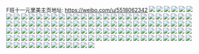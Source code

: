 F班十一元里美主页地址: https://weibo.com/u/5518062342 
![](https://wx4.sinaimg.cn/mw2000/0061re5wly1h9ea6ds3i7j31yi1b2qv5.jpg) 
![](https://wx4.sinaimg.cn/mw2000/0061re5wly1h9ea6d1br0j31400qo0zy.jpg) 
![](https://wx4.sinaimg.cn/mw2000/0061re5wly1h9ea6ci19ij323v1kw7wh.jpg) 
![](https://wx4.sinaimg.cn/mw2000/0061re5wly1h9cujr2hjgj31o02807wh.jpg) 
![](https://wx4.sinaimg.cn/mw2000/0061re5wly1h96zl7ym3xj30u01hcduz.jpg) 
![](https://wx4.sinaimg.cn/mw2000/0061re5wgy1h92mb3q4ohj30pq0gqt9w.jpg) 
![](https://wx4.sinaimg.cn/mw2000/0061re5wgy1h92azkokbvj30u0140jzz.jpg) 
![](https://wx4.sinaimg.cn/mw2000/0061re5wgy1h8yx641t0kj31400u0789.jpg) 
![](https://wx4.sinaimg.cn/mw2000/0061re5wgy1h8yx63bb9rj314g0u0gr0.jpg) 
![](https://wx4.sinaimg.cn/mw2000/0061re5wgy1h8yx64vd8aj31400u0n2v.jpg) 
![](https://wx4.sinaimg.cn/mw2000/0061re5wgy1h8m1nvoi6fj30u01d0k1b.jpg) 
![](https://wx4.sinaimg.cn/mw2000/0061re5wgy1h8aqncw04mj30rs0rsn07.jpg) 
![](https://wx4.sinaimg.cn/mw2000/0061re5wgy1h878k10d53j30u01407ao.jpg) 
![](https://wx4.sinaimg.cn/mw2000/0061re5wgy1h878k4ed4uj30k00zk45q.jpg) 
![](https://wx4.sinaimg.cn/mw2000/0061re5wgy1h878k4xdstj30u011kgvm.jpg) 
![](https://wx4.sinaimg.cn/mw2000/0061re5wgy1h82mss2f20j30u013j7ar.jpg) 
![](https://wx4.sinaimg.cn/mw2000/0061re5wgy1h82msshvz9j30y50u0ae7.jpg) 
![](https://wx4.sinaimg.cn/mw2000/0061re5wgy1h82msrhb0oj30u0142djq.jpg) 
![](https://wx4.sinaimg.cn/mw2000/0061re5wgy1h813dg952dj32c0340qv5.jpg) 
![](https://wx4.sinaimg.cn/mw2000/0061re5wgy1h813djpn1jj30u01mc7dv.jpg) 
![](https://wx4.sinaimg.cn/mw2000/0061re5wgy1h813da1wifj30wi13zayq.jpg) 
![](https://wx4.sinaimg.cn/mw2000/0061re5wgy1h7wxtiz5bdj30u01sxwka.jpg) 
![](https://wx4.sinaimg.cn/mw2000/0061re5wgy1h7lg4inz4zj31o0280e81.jpg) 
![](https://wx4.sinaimg.cn/mw2000/0061re5wgy1h7lg4ju9vmj31o0280hdt.jpg) 
![](https://wx4.sinaimg.cn/mw2000/0061re5wgy1h7lg4oqo91j31o0280b29.jpg) 
![](https://wx4.sinaimg.cn/mw2000/0061re5wgy1h7lg4ndtn7j32c0340qv6.jpg) 
![](https://wx4.sinaimg.cn/mw2000/0061re5wgy1h7lg4pnxeoj31o02804qp.jpg) 
![](https://wx4.sinaimg.cn/mw2000/0061re5wgy1h7lg4ts64ij31nj27db29.jpg) 
![](https://wx4.sinaimg.cn/mw2000/0061re5wgy1h7lg510du7j329930ce84.jpg) 
![](https://wx4.sinaimg.cn/mw2000/0061re5wgy1h7lg523oppj31o01o01kx.jpg) 
![](https://wx4.sinaimg.cn/mw2000/0061re5wgy1h7l9yg27spj30u01hck4s.jpg) 
![](https://wx4.sinaimg.cn/mw2000/0061re5wgy1h7l9yhfg6cj30u01hc4ex.jpg) 
![](https://wx4.sinaimg.cn/mw2000/0061re5wgy1h7l9yi0312j30sa1e9dq8.jpg) 
![](https://wx4.sinaimg.cn/mw2000/0061re5wgy1h7glrd2abkj30u0140jz9.jpg) 
![](https://wx4.sinaimg.cn/mw2000/0061re5wgy1h7ed6dcnxtj30u0140wg2.jpg) 
![](https://wx4.sinaimg.cn/mw2000/0061re5wgy1h7ed6c4e73j30u00u075m.jpg) 
![](https://wx4.sinaimg.cn/mw2000/0061re5wgy1h78r6q7mtoj30wi1yc7wh.jpg) 
![](https://wx4.sinaimg.cn/mw2000/0061re5wgy1h73qi4y21yj30u01sywo7.jpg) 
![](https://wx4.sinaimg.cn/mw2000/0061re5wgy1h6reqr2ipyj310t0u0tib.jpg) 
![](https://wx4.sinaimg.cn/mw2000/0061re5wgy1h6reqnwyfsj30u0140gmv.jpg) 
![](https://wx4.sinaimg.cn/mw2000/0061re5wgy1h6reqgojguj30u0140gtl.jpg) 
![](https://wx4.sinaimg.cn/mw2000/0061re5wgy1h6reqho5xpj30u0140juv.jpg) 
![](https://wx4.sinaimg.cn/mw2000/0061re5wgy1h6q6rce1urj32c0340e83.jpg) 
![](https://wx4.sinaimg.cn/mw2000/0061re5wgy1h6q6rnhe7wj32c0340qv5.jpg) 
![](https://wx4.sinaimg.cn/mw2000/0061re5wgy1h6q6qws993j32c03401kz.jpg) 
![](https://wx4.sinaimg.cn/mw2000/0061re5wgy1h6q6rws30vj32c0340qv5.jpg) 
![](https://wx4.sinaimg.cn/mw2000/0061re5wgy1h6jb171ib5j30u00uyq61.jpg) 
![](https://wx4.sinaimg.cn/mw2000/0061re5wgy1h6jb4q359mj30u0140q4y.jpg) 
![](https://wx4.sinaimg.cn/mw2000/0061re5wgy1h6hxy8qx6cj30sj1er43v.jpg) 
![](https://wx4.sinaimg.cn/mw2000/0061re5wly1h66ebu6fisj32c03407wi.jpg) 
![](https://wx4.sinaimg.cn/mw2000/0061re5wly1h63l1pk9csj327v1f9n57.jpg) 
![](https://wx4.sinaimg.cn/mw2000/0061re5wly1h63l1qx99ej33402c0e81.jpg) 
![](https://wx4.sinaimg.cn/mw2000/0061re5wly1h63l1s8balj33402c0e84.jpg) 
![](https://wx4.sinaimg.cn/mw2000/0061re5wly1h63l1tj8k2j33402c01ky.jpg) 
![](https://wx4.sinaimg.cn/mw2000/0061re5wly1h61w3ighcsj32801o0k02.jpg) 
![](https://wx4.sinaimg.cn/mw2000/0061re5wly1h61w3pp59fj31o02807wh.jpg) 
![](https://wx4.sinaimg.cn/mw2000/0061re5wly1h61w3ozw0fj33402c0x6r.jpg) 
![](https://wx4.sinaimg.cn/mw2000/0061re5wly1h5yptrhc0oj30nz16mwff.jpg) 
![](https://wx4.sinaimg.cn/mw2000/0061re5wly1h5yptrrji5j30u01hc7e2.jpg) 
![](https://wx4.sinaimg.cn/mw2000/0061re5wly1h5p58e2jrzj30u01hcaoe.jpg) 
![](https://wx4.sinaimg.cn/mw2000/0061re5wly1h5p58iedv3j30u01hcqj5.jpg) 
![](https://wx4.sinaimg.cn/mw2000/0061re5wly1h5je4rov41j32801o07wh.jpg) 
![](https://wx4.sinaimg.cn/mw2000/0061re5wly1h5h4c8dwvwj30u00u00xp.jpg) 
![](https://wx4.sinaimg.cn/mw2000/0061re5wly1h5bdx17o6lj32c03514qr.jpg) 
![](https://wx4.sinaimg.cn/mw2000/0061re5wly1h5bdx31ycij32c0340b2b.jpg) 
![](https://wx4.sinaimg.cn/mw2000/0061re5wly1h5bdx9712hj32812ypnpf.jpg) 
![](https://wx4.sinaimg.cn/mw2000/0061re5wly1h5bdx415p6j31sc2dse81.jpg) 
![](https://wx4.sinaimg.cn/mw2000/0061re5wly1h58b50rczgj30u01swwk5.jpg) 
![](https://wx4.sinaimg.cn/mw2000/0061re5wly1h57pggg22mj30u01hc7bu.jpg) 
![](https://wx4.sinaimg.cn/mw2000/0061re5wly1h57pggrjo5j30u0140gq4.jpg) 
![](https://wx4.sinaimg.cn/mw2000/0061re5wly1h4rpbf5ligj30u01hc18o.jpg) 
![](https://wx4.sinaimg.cn/mw2000/0061re5wly1h4rpberhlrj30u01hcdzv.jpg) 
![](https://wx4.sinaimg.cn/mw2000/0061re5wly1h4lwqge9zkj30wi1vknh9.jpg) 
![](https://wx4.sinaimg.cn/mw2000/0061re5wly1h4kexjucl7j30u01hcws4.jpg) 
![](https://wx4.sinaimg.cn/mw2000/0061re5wly1h4kexk9x95j30u01hcwsv.jpg) 
![](https://wx4.sinaimg.cn/mw2000/0061re5wly1h4kexkmhesj30u01hc136.jpg) 
![](https://wx4.sinaimg.cn/mw2000/0061re5wly1h4kexl2logj30u01hck36.jpg) 
![](https://wx4.sinaimg.cn/mw2000/0061re5wly1h4h1yt30duj32c0340e81.jpg) 
![](https://wx4.sinaimg.cn/mw2000/0061re5wly1h4h1yvksa5j32c03401ky.jpg) 
![](https://wx4.sinaimg.cn/mw2000/0061re5wly1h4h1yxazluj32c0340e82.jpg) 
![](https://wx4.sinaimg.cn/mw2000/0061re5wly1h4h1yz2p0fj32c0340b29.jpg) 
![](https://wx4.sinaimg.cn/mw2000/0061re5wly1h4h1zkxmuhj31kw209qrm.jpg) 
![](https://wx4.sinaimg.cn/mw2000/0061re5wly1h4h1zp5q11j32c03407wh.jpg) 
![](https://wx4.sinaimg.cn/mw2000/0061re5wly1h4h201i6coj30wi1yc4qp.jpg) 
![](https://wx4.sinaimg.cn/mw2000/0061re5wly1h4bc4axb44j31sc2dshdv.jpg) 
![](https://wx4.sinaimg.cn/mw2000/0061re5wly1h481xe9o8vj31sc2dsqv5.jpg) 
![](https://wx4.sinaimg.cn/mw2000/0061re5wly1h481xhx6dcj324d2x24qq.jpg) 
![](https://wx4.sinaimg.cn/mw2000/0061re5wly1h481y3tyh9j31sc2i2e81.jpg) 
![](https://wx4.sinaimg.cn/mw2000/0061re5wly1h481xlh4ohj32c0340npe.jpg) 
![](https://wx4.sinaimg.cn/mw2000/0061re5wly1h481xf04zmj32743284qq.jpg) 
![](https://wx4.sinaimg.cn/mw2000/0061re5wly1h481xsa1yyj31x52k74qr.jpg) 
![](https://wx4.sinaimg.cn/mw2000/0061re5wly1h45nz342v3j32c0340hdu.jpg) 
![](https://wx4.sinaimg.cn/mw2000/0061re5wly1h3ymqjsy6lj30wi1yctuw.jpg) 
![](https://wx4.sinaimg.cn/mw2000/0061re5wly1h3ymqit3ahj30u01hcqf1.jpg) 
![](https://wx4.sinaimg.cn/mw2000/0061re5wly1h3jhp3rktfj33k02o01kz.jpg) 
![](https://wx4.sinaimg.cn/mw2000/0061re5wly1h3jhp4t3gpj33402c0b2a.jpg) 
![](https://wx4.sinaimg.cn/mw2000/0061re5wly1h3jhp6dkiij33402c01kz.jpg) 
![](https://wx4.sinaimg.cn/mw2000/0061re5wly1h3gcnxz6ryj30re1g0dpe.jpg) 
![](https://wx4.sinaimg.cn/mw2000/0061re5wgy1h2gcl5y6kfj32c0340b2a.jpg) 
![](https://wx4.sinaimg.cn/mw2000/0061re5wgy1h2gclb7ruqj32c0340b2a.jpg) 
![](https://wx4.sinaimg.cn/mw2000/0061re5wgy1h2gclckkiwj31o0280kjl.jpg) 
![](https://wx4.sinaimg.cn/mw2000/0061re5wgy1h2gcle01ewj32c035lkjm.jpg) 
![](https://wx4.sinaimg.cn/mw2000/0061re5wgy1h2gcl9l8fzj32c0341e82.jpg) 
![](https://wx4.sinaimg.cn/mw2000/0061re5wgy1h25yz4yh1oj31jk223kjl.jpg) 
![](https://wx4.sinaimg.cn/mw2000/0061re5wgy1h1vnhxc9t0j30u014011j.jpg) 
![](https://wx4.sinaimg.cn/mw2000/0061re5wgy1h1vnhwon0cj30u016043u.jpg) 
![](https://wx4.sinaimg.cn/mw2000/0061re5wgy1h1vnhz98s2j30u0140126.jpg) 
![](https://wx4.sinaimg.cn/mw2000/0061re5wgy1h1vni1lwhnj30u013zqdc.jpg) 
![](https://wx4.sinaimg.cn/mw2000/0061re5wgy1h1vni0rck1j30u01407dj.jpg) 
![](https://wx4.sinaimg.cn/mw2000/0061re5wgy1h1vni36xvbj30u0140dof.jpg) 
![](https://wx4.sinaimg.cn/mw2000/0061re5wgy1h1vnhxzm03j30u0140wnh.jpg) 
![](https://wx4.sinaimg.cn/mw2000/0061re5wgy1h1vni2g9soj30u0140wo2.jpg) 
![](https://wx4.sinaimg.cn/mw2000/0061re5wgy1h1vnhynfbbj30u0140tht.jpg) 
![](https://wx4.sinaimg.cn/mw2000/0061re5wgy1h1ujp0j9ntj32c0340hdv.jpg) 
![](https://wx4.sinaimg.cn/mw2000/0061re5wgy1h1s6tfyidyj30u01hcafy.jpg) 
![](https://wx4.sinaimg.cn/mw2000/0061re5wgy1h1s6tjooefj310r0kqdiq.jpg) 
![](https://wx4.sinaimg.cn/mw2000/0061re5wgy1h1nedzrugyj30u00u0jxu.jpg) 
![](https://wx4.sinaimg.cn/mw2000/0061re5wgy1h1k24f329oj30u01hc0z8.jpg) 
